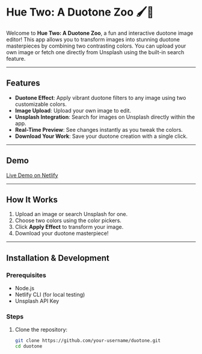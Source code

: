 # Hue Two: A Duotone Zoo 🖌️🐾

Welcome to **Hue Two: A Duotone Zoo**, a fun and interactive duotone image editor! This app allows you to transform images into stunning duotone masterpieces by combining two contrasting colors. You can upload your own image or fetch one directly from Unsplash using the built-in search feature.

---

## Features

- **Duotone Effect**: Apply vibrant duotone filters to any image using two customizable colors.
- **Image Upload**: Upload your own image to edit.
- **Unsplash Integration**: Search for images on Unsplash directly within the app.
- **Real-Time Preview**: See changes instantly as you tweak the colors.
- **Download Your Work**: Save your duotone creation with a single click.

---

## Demo

[Live Demo on Netlify](https://your-netlify-url.netlify.app)

---

## How It Works

1. Upload an image or search Unsplash for one.
2. Choose two colors using the color pickers.
3. Click **Apply Effect** to transform your image.
4. Download your duotone masterpiece!

---

## Installation & Development

### Prerequisites

- Node.js
- Netlify CLI (for local testing)
- Unsplash API Key

### Steps

1. Clone the repository:
   ```bash
   git clone https://github.com/your-username/duotone.git
   cd duotone
